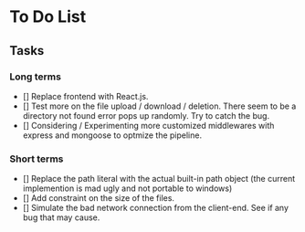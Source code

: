 # To Do List

## Tasks

### Long terms

- [] Replace frontend with React.js.
- [] Test more on the file upload / download / deletion.
  There seem to be a directory not found error pops
  up randomly. Try to catch the bug.
- [] Considering / Experimenting more customized middlewares with express
  and mongoose to optmize the pipeline.

### Short terms

- [] Replace the path literal with the actual built-in path object
  (the current implemention is mad ugly and not portable to windows)
- [] Add constraint on the size of the files.
- [] Simulate the bad network connection from the client-end. See
  if any bug that may cause.
